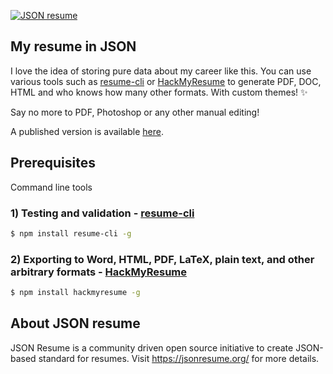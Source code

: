 [![JSON resume](https://avatars1.githubusercontent.com/u/7943272?v=3&s=200)](http://jsonresume.org/)
## My resume in JSON
I love the idea of storing pure data about my career like this.
You can use various tools such as [resume-cli](https://github.com/jsonresume/resume-cli) or [HackMyResume](https://github.com/hacksalot/HackMyResume) to generate PDF, DOC, HTML  and who knows how many other formats. With custom themes! :sparkles:

Say no more to PDF, Photoshop or any other manual editing!

A published version is available [here](https://registry.jsonresume.org/cmonti).

## Prerequisites
Command line tools
### 1) Testing and validation - [resume-cli](https://github.com/jsonresume/resume-cli)

```sh
$ npm install resume-cli -g
```

### 2) Exporting to Word, HTML, PDF, LaTeX, plain text, and other arbitrary formats - [HackMyResume](https://github.com/hacksalot/HackMyResume)

```sh
$ npm install hackmyresume -g
```


## About JSON resume
JSON Resume is a community driven open source initiative to create JSON-based standard for resumes. Visit https://jsonresume.org/ for more details.
